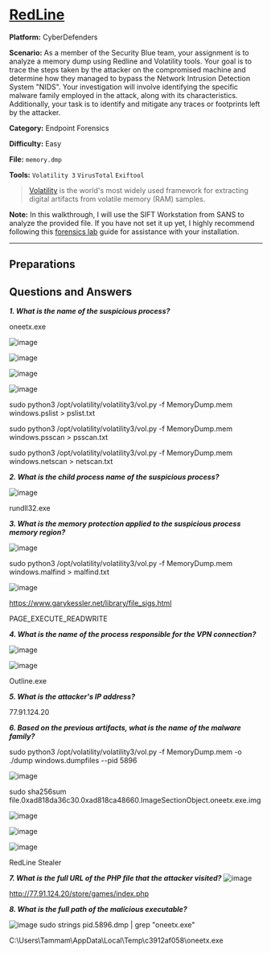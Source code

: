 # <a href="https://cyberdefenders.org/blueteam-ctf-challenges/redline/">RedLine</a>

**Platform:** CyberDefenders

**Scenario:** As a member of the Security Blue team, your assignment is to analyze a memory dump using Redline and Volatility tools. Your goal is to trace the steps taken by the attacker on the compromised machine and determine how they managed to bypass the Network Intrusion Detection System "NIDS". Your investigation will involve identifying the specific malware family employed in the attack, along with its characteristics. Additionally, your task is to identify and mitigate any traces or footprints left by the attacker.

**Category:** Endpoint Forensics

**Difficulty:** Easy

**File:** `memory.dmp`

**Tools:** `Volatility 3` `VirusTotal` `Exiftool`

> [Volatility](https://github.com/volatilityfoundation/volatility3) is the world's most widely used framework for extracting digital artifacts from volatile memory (RAM) samples.  

**Note:** In this walkthrough, I will use the SIFT Workstation from SANS to analyze the provided file. If you have not set it up yet, I highly recommend following this [forensics lab](https://github.com/mmhgwyjs/forensics-lab/blob/main/README.md) guide for assistance with your installation.

---

## **Preparations**


## **Questions and Answers**

***1. What is the name of the suspicious process?***

oneetx.exe

![image](https://github.com/user-attachments/assets/0b7f9ac2-c828-43c8-a289-6ee6242a701a)

![image](https://github.com/user-attachments/assets/4c896ef4-6b6f-42cc-acc0-2d704c08f5ef)

![image](https://github.com/user-attachments/assets/180f555e-ce7d-426b-a188-09a073bd5855)

![image](https://github.com/user-attachments/assets/741a374c-819d-47aa-bed4-dae1f2fc5687)

sudo python3 /opt/volatility/volatility3/vol.py -f MemoryDump.mem windows.pslist > pslist.txt

sudo python3 /opt/volatility/volatility3/vol.py -f MemoryDump.mem windows.psscan > psscan.txt

sudo python3 /opt/volatility/volatility3/vol.py -f MemoryDump.mem windows.netscan > netscan.txt

***2. What is the child process name of the suspicious process?***

![image](https://github.com/user-attachments/assets/f60184fe-feae-4423-8bdb-bd381a51edc4)

rundll32.exe

***3. What is the memory protection applied to the suspicious process memory region?***

![image](https://github.com/user-attachments/assets/82cc0b21-f9f9-4cff-b71f-bc5090969d3a)

sudo python3 /opt/volatility/volatility3/vol.py -f MemoryDump.mem windows.malfind > malfind.txt

![image](https://github.com/user-attachments/assets/c902b83d-1af0-4d2b-ae6a-f7a4ed3bddf6)

https://www.garykessler.net/library/file_sigs.html

PAGE_EXECUTE_READWRITE

***4. What is the name of the process responsible for the VPN connection?***

![image](https://github.com/user-attachments/assets/6e3b8579-4740-468d-87df-3f496b845456)

![image](https://github.com/user-attachments/assets/e361690b-67de-4285-9d60-d76f1db15de4)

Outline.exe

***5. What is the attacker's IP address?***

77.91.124.20

***6. Based on the previous artifacts, what is the name of the malware family?***

sudo python3 /opt/volatility/volatility3/vol.py -f MemoryDump.mem -o ./dump windows.dumpfiles --pid 5896

![image](https://github.com/user-attachments/assets/745b5542-fa64-4e4d-85fa-ee0e8535b068)

sudo sha256sum file.0xad818da36c30.0xad818ca48660.ImageSectionObject.oneetx.exe.img

![image](https://github.com/user-attachments/assets/a87509ae-e58a-486e-b00b-a4dda3d7896a)

![image](https://github.com/user-attachments/assets/a37a1982-5aad-4764-9b43-934239941670)

![image](https://github.com/user-attachments/assets/f1942c47-a32e-4a46-8258-6d84e6fb5f16)

RedLine Stealer

***7. What is the full URL of the PHP file that the attacker visited?***
![image](https://github.com/user-attachments/assets/b1ba2d99-121a-4f78-88df-900e7c530614)

http://77.91.124.20/store/games/index.php


***8. What is the full path of the malicious executable?***

![image](https://github.com/user-attachments/assets/dac3c48a-234b-4e3b-89ab-0d67a8b37605)
sudo strings pid.5896.dmp | grep "oneetx.exe" 

C:\Users\Tammam\AppData\Local\Temp\c3912af058\oneetx.exe
